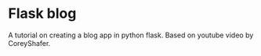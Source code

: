 # Flask blog
 A tutorial on creating a blog app in python flask. Based on youtube video by CoreyShafer.
